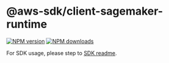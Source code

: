 # @aws-sdk/client-sagemaker-runtime

[![NPM version](https://img.shields.io/npm/v/@aws-sdk/client-sagemaker-runtime/beta.svg)](https://www.npmjs.com/package/@aws-sdk/client-sagemaker-runtime)
[![NPM downloads](https://img.shields.io/npm/dm/@aws-sdk/client-sagemaker-runtime.svg)](https://www.npmjs.com/package/@aws-sdk/client-sagemaker-runtime)

For SDK usage, please step to [SDK readme](https://github.com/aws/aws-sdk-js-v3).
